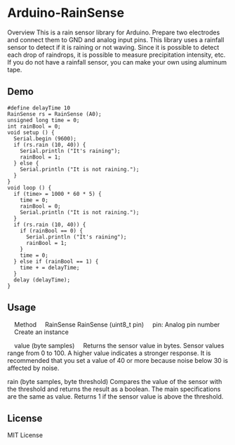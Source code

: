 Arduino-RainSense
====

Overview
This is a rain sensor library for Arduino. Prepare two electrodes and connect them to GND and analog input pins.
This library uses a rainfall sensor to detect if it is raining or not waving. Since it is possible to detect each drop of raindrops, it is possible to measure precipitation intensity, etc. If you do not have a rainfall sensor, you can make your own using aluminum tape.

## Demo
````#include <RainSense.h>
#define delayTime 10
RainSense rs = RainSense (A0);
unsigned long time = 0;
int rainBool = 0;
void setup () {
  Serial.begin (9600);
  if (rs.rain (10, 40)) {
    Serial.println ("It's raining");
    rainBool = 1;
  } else {
    Serial.println ("It is not raining.");
  }
}
void loop () {
  if (time> = 1000 * 60 * 5) {
    time = 0;
    rainBool = 0;
    Serial.println ("It is not raining.");
  }
  if (rs.rain (10, 40)) {
    if (rainBool == 0) {
      Serial.println ("It's raining");
      rainBool = 1;
    }
    time = 0;
  } else if (rainBool == 1) {
    time + = delayTime;
  }
  delay (delayTime);
}
````

## Usage
    Method
    RainSense RainSense (uint8_t pin)
    pin: Analog pin number
    Create an instance

    value (byte samples)
    Returns the sensor value in bytes. Sensor values ​​range from 0 to 100. A higher value indicates a stronger response. It is recommended that you set a value of 40 or more because noise below 30 is affected by noise.

rain (byte samples, byte threshold)
Compares the value of the sensor with the threshold and returns the result as a boolean. The main specifications are the same as value. Returns 1 if the sensor value is above the threshold.

## License
MIT License
